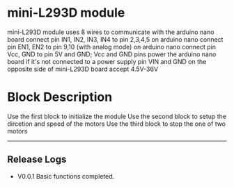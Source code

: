 # mini-L293D module
mini-L293D module uses 8 wires to communicate with the arduino nano board
connect pin IN1, IN2, IN3, IN4 to pin 2,3,4,5 on arduino nano
connect pin EN1, EN2 to pin 9,10 (with analog mode) on arduino nano
connect pin Vcc, GND to pin 5V and GND; 
Vcc and GND pins power the arduino nano board if it's not connected to a power supply
pin VIN and GND on the opposite side of mini-L293D board accept 4.5V-36V

# Block Description
Use the first block to initialize the module
Use the second block to setup the dircetion and speed of the motors
Use the third block to stop the one of two motors

---------------------------------------------------------

## Release Logs
* V0.0.1  Basic functions completed.
